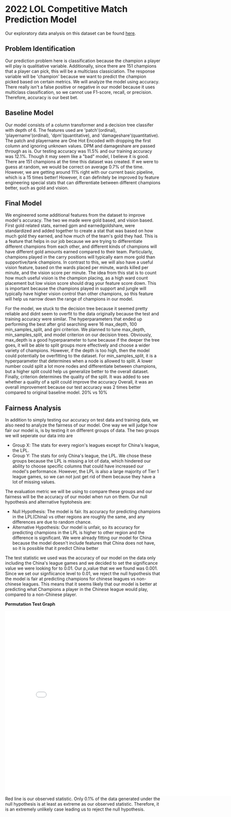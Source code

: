 # 2022 LOL Competitive Match Prediction Model

Our exploratory data analysis on this dataset can be found [here](https://kchan2203.github.io/2022_lol_comp_model/).

## Problem Identification
Our prediction problem here is classification because the champion a player will play is qualitiative variable. Additionally, since there are 151 champions that a player can pick, this will be a multiclass classiciation. The response variable will be 'champion' because we want to predict the champion picked based on certain metrics. We will analyze the model using accuracy. There really isn't a false positive or negative in our model because it uses multiclass classification, so we cannot use F1-score, recall, or precision. Therefore, accuracy is our best bet.

## Baseline Model
Our model consists of a column transformer and a decision tree classifer with depth of 6. The features used are 'patch'(ordinal), 'playername'(ordinal), 'dpm'(quantitative), and 'damageshare'(quantitative). The patch and playername are One Hot Encoded with dropping the first column and ignoring unknown values. DPM and damageshare are passed through as is. Our testing accuracy was 11.5% and our training accuracy was 12.1%. Though it may seem like a "bad" model, I believe it is good. There are 151 champions at the time this dataset was created. If we were to guess at random, we would be correct on average 0.7% of the time. However, we are getting around 11% right with our current basic pipeline, which is a 15 times better! However, it can definitely be improved by feature engineering special stats that can differentiate between different champions better, such as gold and vision.

## Final Model
We engineered some additional features from the dataset to improve model's accuracy. The two we made were gold based, and vision based. First gold related stats, earned gpm and earnedgoldshare, were standardized and added together to create a stat that was based on how much gold they earned, and how much of the team's gold they had. This is a feature that helps in our job because we are trying to differentiate different champions from each other, and different kinds of champions will have different gold amounts earned compared to their team. Particularly, champions played in the carry positions will typically earn more gold than supportive/tank champions. In contrast to this, we will also have a useful vision feature, based on the wards placed per minute, wards killed per minute, and the vision score per minute. The idea from this stat is to count how much useful vision is the champion placing, as a high ward count placement but low vision score should drag your feature score down. This is important because the champions played in support and jungle will typically have higher vision control than other champions, so this feature will help us narrow down the range of champions in our model. 

For the model, we stuck to the decision tree because it seemed pretty reliable and didnt seem to overfit to the data originally because the test and training accuracy were similar. The hyperparameters that ended up performing the best after grid searching were 16 max_depth, 100 min_samples_split, and gini criterion. 
We planned to tune max_depth, min_samples_split, and model criterion on our decision trees. Obviously, max_depth is a good hyperparameter to tune because if the deeper the tree goes, it will be able to split groups more effectively and choose a wider variety of champions. However, if the depth is too high, then the model could potentially be overfitting to the dataset. For min_samples_split, it is a hyperparameter that determines when a node is allowed to split. A lower number could split a lot more nodes and differentiate between champions, but a higher split could help us generalize better to the overall dataset. Finally, criterion determines the quality of the split. It was added to see whether a quality of a split could improve the accuracy
Overall, it was an overall improvement because our test accuracy was 2 times better compared to original baseline model. 20% vs 10%


## Fairness Analysis
In addition to simply testing our accuracy on test data and training data, we also need to analyze the fairness of our model. One way we will judge how fair our model is, is by testing it on different groups of data. The two groups we will seperate our data into are
- Group X: The stats for every region's leagues except for China's league, the LPL.
- Group Y: The stats for only China's league, the LPL.
We chose these groups because the LPL is missing a lot of data, which hindered our ability to choose specific columns that could have increased our model's performance. However, the LPL is also a large majority of Tier 1 league games, so we can not just get rid of them because they have a lot of missing values. 

The evaluation metric we will be using to compare these groups and our fairness will be the accuracy of our model when run on them. Our null hypothesis and alternative hyptohesis are:
- Null Hypothesis: The model is fair. Its accuracy for predicting champions in the LPL(China) vs other regions are roughly the same, and any differences are due to random chance.
- Alternative Hypothesis: Our model is unfair, so its accuracy for predicting champions in the LPL is higher to other region and the difference is significant. We were already fitting our model for China because the model doesn't include features that China does not have, so it is possible that it predict China better

The test statistic we used was the accuracy of our model on the data only including the China's league games and we decided to set the significance value we were looking for to 0.01. Our p_value that we we found was 0.001. Since we set our signfiicance level to 0.01, we reject the null hypothesis that the model is fair at predicting champions for chinese leagues vs non-chinese leagues. This means that it seems likely that our model is better at predicting what Champions a player in the Chinese league would play, compared to a non-Chinese player.

**Permutation Test Graph**
<iframe src="assets/Accuracy_China_vs_Null.html" width=800 height=600 frameBorder=0></iframe>
Red line is our observed statistic. Only 0.1% of the data generated under the null hypothesis is at least as extreme as our observed statistic. Therefore, it is an extremely unlikely case leading us to reject the null hypothesis.

